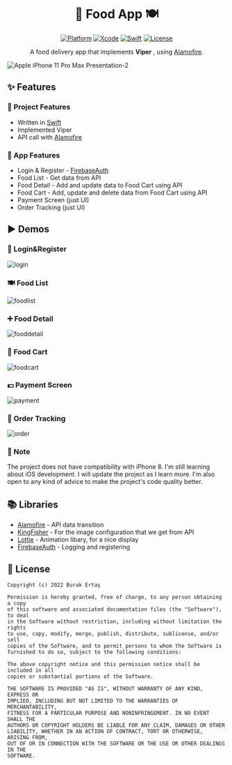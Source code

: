<h1 align="center">🍲 Food App 🍽️</h1>


<p align="center">
  <a href="https://www.apple.com"><img alt="Platform" src="https://img.shields.io/badge/platform-iOS-lightgrey"/></a>
  <a href="https://developer.apple.com/documentation/xcode-release-notes/xcode-13-release-notes"><img alt="Xcode" src="https://img.shields.io/badge/Xcode-13.4.1-blue"/></a>
  <a href="https://www.swift.org"><img alt="Swift" src="https://img.shields.io/badge/Swift-5-orange"/></a>
  <a href="https://github.com/ErtasBurak/travel-guide-app-mvvm/blob/main/LICENSE"><img alt="License" src="https://img.shields.io/badge/license-MIT-blueviolet"/></a>
</p>


<p align="center">
A food delivery app that implements <b>Viper</b> , using 
  <a href="https://github.com/Alamofire/Alamofire">Alamofire</a>.
</p>

![Apple iPhone 11 Pro Max Presentation-2](https://user-images.githubusercontent.com/88059407/199517330-3938c103-82db-4a41-8cea-7eb2784314d1.png)


## ✨ Features
### 🔸 Project Features
- Written in [Swift](https://www.swift.org)
- Implemented Viper 
- API call with [Alamofire](https://github.com/Alamofire/Alamofire)

### 🔹 App Features
- Login & Register - [FirebaseAuth](https://firebase.google.com/docs/auth)
- Food List - Get data from API
- Food Detail - Add and update data to Food Cart using API
- Food Cart - Add, update and delete data from Food Cart using API
- Payment Screen (just UI)
- Order Tracking (just UI)


## ▶ Demos

### 🔐 Login&Register

![login](https://user-images.githubusercontent.com/88059407/199522071-478050b1-5aac-4f9d-8f8b-bc7d4c592bdd.gif)


### 🍽 Food List

![foodlist](https://user-images.githubusercontent.com/88059407/199525849-7b598075-57c2-4365-8b7b-95a4cc0edd00.gif)


### ➕ Food Detail

![fooddetail](https://user-images.githubusercontent.com/88059407/199527107-e0816a91-2980-4b29-88c5-44cd464ffc4d.gif)


### 🛒 Food Cart

![foodcart](https://user-images.githubusercontent.com/88059407/199533585-bf105175-a46b-4cc2-8206-45a9869299b5.gif)


### 💵 Payment Screen

![payment](https://user-images.githubusercontent.com/88059407/199539707-73540b13-fec3-49d5-8ae9-6abd1943cd35.gif)


### 🛵 Order Tracking

![order](https://user-images.githubusercontent.com/88059407/199539985-8f6a5263-54c9-49fe-9f0c-efbbe9eaf245.gif)



### 📌 Note
The project does not have compatibility with iPhone 8. I'm still learning about iOS development. I will update the project as I learn more. I'm also open to any kind of advice to make the project's code quality better.


## 📚 Libraries
- [Alamofire](https://github.com/Alamofire/Alamofire) - API data transition
- [KingFisher](https://github.com/onevcat/Kingfisher) - For the image configuration that we get from API
- [Lottie](https://lottiefiles.com) - Animation libary, for a nice display
- [FirebaseAuth](https://firebase.google.com/docs/auth) - Logging and registering

## 📜 License
```
Copyright (c) 2022 Burak Ertaş

Permission is hereby granted, free of charge, to any person obtaining a copy
of this software and associated documentation files (the "Software"), to deal
in the Software without restriction, including without limitation the rights
to use, copy, modify, merge, publish, distribute, sublicense, and/or sell
copies of the Software, and to permit persons to whom the Software is
furnished to do so, subject to the following conditions:

The above copyright notice and this permission notice shall be included in all
copies or substantial portions of the Software.

THE SOFTWARE IS PROVIDED "AS IS", WITHOUT WARRANTY OF ANY KIND, EXPRESS OR
IMPLIED, INCLUDING BUT NOT LIMITED TO THE WARRANTIES OF MERCHANTABILITY,
FITNESS FOR A PARTICULAR PURPOSE AND NONINFRINGEMENT. IN NO EVENT SHALL THE
AUTHORS OR COPYRIGHT HOLDERS BE LIABLE FOR ANY CLAIM, DAMAGES OR OTHER
LIABILITY, WHETHER IN AN ACTION OF CONTRACT, TORT OR OTHERWISE, ARISING FROM,
OUT OF OR IN CONNECTION WITH THE SOFTWARE OR THE USE OR OTHER DEALINGS IN THE
SOFTWARE.
```
